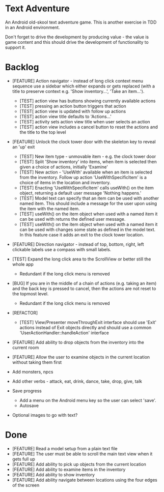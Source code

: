 Text Adventure
==============

An Android old-skool text adventure game. This is another exercise in TDD in an Android environment.

Don't forget to drive the development by producing value - the value is game content and this should drive the development of functionality to support it.

Backlog
=======

- [FEATURE] Action navigator - instead of long click context menu sequence use a sidebar which either expands or gets replaced (with a title to preserve context e.g. 'Show inventory...', 'Take an item...').
  - [TEST] action view has buttons showing currently available actions
  - [TEST] pressing an action button triggers that action
  - [TEST[ action view is updated with follow up actions
  - [TEST] action view title defaults to 'Actions...'
  - [TEST] activity sets action view title when user selects an action
  - [TEST] action view includes a cancel button to reset the actions and the title to the top level

- [FEATURE] Unlock the clock tower door with the skeleton key to reveal an 'up' exit
  - [TEST] New item type - unmovable item - e.g. the clock tower door
  - [TEST] Split 'Show inventory' into items, when item is selected then given a choice of actions, initially 'Examine'
  - [TEST] New action - 'UseWith' available when an item is selected from the inventory. Follow up action 'UseWithSpecificItem' is a choice of items in the location and inventory.
  - [TEST] Enacting 'UseWithSpecificItem' calls useWith() on the item object, returning a default user message 'Nothing happens.'
  - [TEST] Model text can specify that an item can be used with another named item. This should include a message for the user upon using the item with the named item.
  - [TEST] useWith() on the item object when used with a named item it can be used with returns the defined user message.
  - [TEST] useWith() on the item object when used with a named item it can be used with changes some state as defined in the model text. In this feature case it adds an exit to the clock tower location.

- [FEATURE] Direction navigator - instead of top, bottom, right, left clickable labels use a compass with small labels.

- [TEST] Expand the long click area to the ScrollView or better still the whole app
  - Redundant if the long click menu is removed
- [BUG] If you are in the middle of a chain of actions (e.g. taking an item) and the back key is pressed to cancel, then the actions are not reset to the topmost level.
  - Redundant if the long click menu is removed

- [REFACTOR]
  - [TEST] View/Presenter moveThroughExit interface should use 'Exit' actions instead of Exit objects directly and should use a common 'UserActionHandler::handleAction' interface
- [FEATURE] Add ability to drop objects from the inventory into the current room
- [FEATURE] Allow the user to examine objects in the current location without taking them first


- Add monsters, npcs

- Add other verbs - attack, eat, drink, dance, take, drop, give, talk

- Save progress
  - Add a menu on the Android menu key so the user can select 'save'.
  - Autosave

- Optional images to go with text?

Done
====

- [FEATURE] Read a model setup from a plain text file
- [FEATURE] The user must be able to scroll the main text view when it gets full up
- [FEATURE] Add ability to pick up objects from the current location
- [FEATURE] Add ability to examine items in the inventory
- [FEATURE] Add ability to show inventory
- [FEATURE] Add ability navigate between locations using the four edges of the screen

